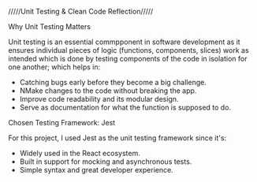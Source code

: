 /////Unit Testing & Clean Code Reflection/////

Why Unit Testing Matters

Unit testing is an essential commpponent in software development as it ensures individual pieces of logic (functions, components, slices) work as intended which is done by testing components of the code in isolation for one another; which helps in:

- Catching bugs early before they become a big challenge.
- NMake changes to the code without breaking the app.
- Improve code readability and its modular design.
- Serve as documentation for what the function is supposed to do.


Chosen Testing Framework: Jest

For this project, I used Jest as the unit testing framework since it's:

- Widely used in the React ecosystem.
- Built in support for mocking and asynchronous tests.
- Simple syntax and great developer experience.



